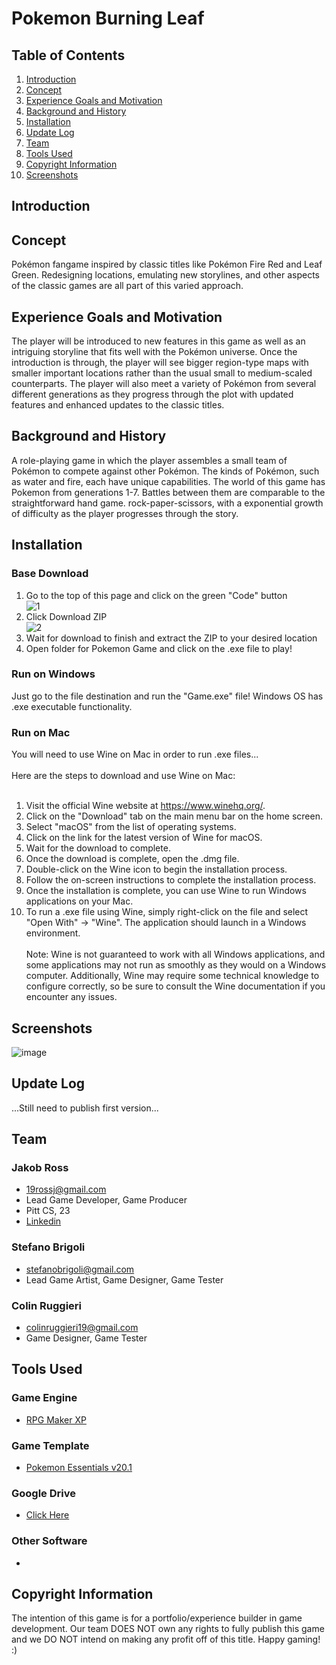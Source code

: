 # Pokemon Burning Leaf
## Table of Contents
1. [Introduction](#introduction)
2. [Concept](#concept)
3. [Experience Goals and Motivation](#experience-goals-and-motivation)
4. [Background and History](#background-and-history)
5. [Installation](#installation)
6. [Update Log](#update-log)
7. [Team](#team)
8. [Tools Used](#tools-used)
9. [Copyright Information](#copyright-information)
10. [Screenshots](#screenshots)
## Introduction

## Concept
Pokémon fangame inspired by classic titles like Pokémon Fire Red and Leaf Green. Redesigning locations, emulating new storylines, and other aspects of the classic games are all part of this varied approach.
## Experience Goals and Motivation
The player will be introduced to new features in this game as well as an intriguing storyline that fits well with the Pokémon universe. Once the introduction is through, the player will see bigger region-type maps with smaller important locations rather than the usual small to medium-scaled counterparts. The player will also meet a variety of Pokémon from several different generations as they progress through the plot with updated features and enhanced updates to the classic titles.
## Background and History
A role-playing game in which the player assembles a small team of Pokémon to compete against other Pokémon. The kinds of Pokémon, such as water and fire, each have unique capabilities. The world of this game has Pokemon from generations 1-7. Battles between them are comparable to the straightforward hand game. rock-paper-scissors, with a exponential growth of difficulty as the player progresses through the story.
## Installation
### Base Download
1. Go to the top of this page and click on the green "Code" button<br />
![1](https://user-images.githubusercontent.com/91906368/225101651-25a36ea5-541d-4750-9935-a006390e30cd.png)
2. Click Download ZIP<br />
![2](https://user-images.githubusercontent.com/91906368/225102161-723d4e82-13c4-4f59-96b5-368003f36385.png)<br />
3. Wait for download to finish and extract the ZIP to your desired location
4. Open folder for Pokemon Game and click on the .exe file to play!
### Run on Windows
Just go to the file destination and run the "Game.exe" file! Windows OS has .exe executable functionality.
### Run on Mac
You will need to use Wine on Mac in order to run .exe files...<br><br>
Here are the steps to download and use Wine on Mac:
<br><br>
1. Visit the official Wine website at https://www.winehq.org/.
2. Click on the "Download" tab on the main menu bar on the home screen.
3. Select "macOS" from the list of operating systems.
4. Click on the link for the latest version of Wine for macOS.
5. Wait for the download to complete.
6. Once the download is complete, open the .dmg file.
7. Double-click on the Wine icon to begin the installation process.
8. Follow the on-screen instructions to complete the installation process.
9. Once the installation is complete, you can use Wine to run Windows applications on your Mac.
10. To run a .exe file using Wine, simply right-click on the file and select "Open With" -> "Wine". The application should launch in a Windows environment.<br><br>
Note: Wine is not guaranteed to work with all Windows applications, and some applications may not run as smoothly as they would on a Windows computer. Additionally, Wine may require some technical knowledge to configure correctly, so be sure to consult the Wine documentation if you encounter any issues.
## Screenshots
![image](https://user-images.githubusercontent.com/91906368/233267524-4901a4fc-4c1c-4b25-9b84-d4994bf1150f.png)
## Update Log
...Still need to publish first version...
## Team
### Jakob Ross
* 19rossj@gmail.com
* Lead Game Developer, Game Producer
* Pitt CS, 23
* [Linkedin](https://www.linkedin.com/in/jakob-ross/)
### Stefano Brigoli
* stefanobrigoli@gmail.com
* Lead Game Artist, Game Designer, Game Tester
### Colin Ruggieri
* colinruggieri19@gmail.com
* Game Designer, Game Tester
## Tools Used
### Game Engine
* [RPG Maker XP](https://www.rpgmakerweb.com/products/rpg-maker-xp)
### Game Template
* [Pokemon Essentials v20.1](https://reliccastle.com/essentials/)
### Google Drive
* [Click Here](https://drive.google.com/drive/u/2/folders/1pePy7lGvIsyjhldElZUXZNlh0oPeWPqB)
### Other Software
* 
## Copyright Information
The intention of this game is for a portfolio/experience builder in game development. Our team DOES NOT own any rights to fully publish this game and we DO NOT intend on making any profit off of this title. Happy gaming! :)
